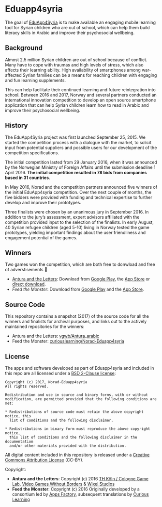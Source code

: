 # Eduapp4syria

The goal of [EduApp4Syria](https://www.norad.no/eduapp4syria) is to make available an engaging mobile learning tool for Syrian children who are out of school, which can help them build literacy skills in Arabic and improve their psychosocial wellbeing. 

## Background

Almost 2.5 million Syrian children are out of school because of conflict. Many have to cope with traumas and high levels of stress, which also affects their learning ability. High availability of smartphones among war-affected Syrian families can be a means for reaching children with engaging and fun learning supplements.

This can help facilitate their continued learning and future reintegration into school. Between 2016 and 2017, Norway and several partners conducted an international innovation competition to develop an open source smartphone application that can help Syrian children learn how to read in Arabic and improve their psychosocial wellbeing.

## History

The EduApp4Syria project was first launched September 25, 2015. We started the competition process with a dialogue with the market, to solicit input from potential suppliers and possible users for our development of the competition specifications.

The initial competition lasted from 29 January 2016, when it was announced by the Norwegian Ministry of Foreign Affairs until the submission deadline 1 April 2016. **The initial competition resulted in 78 bids from companies based in 31 countries**.

In May 2016, Norad and the competition partners announced five winners of the initial EduApp4syria competition. Over the next couple of months, the five bidders were provided with funding and technical expertise to further develop and improve their prototypes. 

Three finalists were chosen by an unanimous jury in September 2016. In addition to the jury’s assessment, expert advisors affiliated with the competition provided input to the selection of the finalists. In early August, 40 Syrian refugee children (aged 5-10) living in Norway tested the game prototypes, yielding important findings about the user friendliness and engagement potential of the games.

## Winners

Two games won the competition, which are both free to donwload and free of adverstisements 🙌 

* [Antura and the Letters](https://www.antura.org/): Download from [Google Play](https://play.google.com/store/apps/details?id=org.eduapp4syria.antura), the [App Store](https://apps.apple.com/us/app/antura-and-the-letters/id1210334699?ls=1) or [direct download](https://www.antura.org/download/).
* *Feed the Monster*: Download from [Google Play](https://play.google.com/store/apps/developer?id=Curious%20Learning) and the [App Store](https://apps.apple.com/us/app/feed-the-monster-%D8%A5-%D8%B7%D8%B9%D8%A7%D9%85-%D8%A7%D9%84%D9%88%D8%AD%D8%B4-%D8%AA%D8%B9%D9%84-%D9%85-%D8%A7%D9%84%D8%B9%D8%B1%D8%A8%D9%8A-%D8%A9/id1209833253?ls=1).


## Source Code

This repository contains a snapshot (2017) of the source code for all the winners and finalists for archival purposes, and links out to the actively maintained repositories for the winners:

* Antura and the Letters:  [vgwb/Antura_arabic](https://github.com/vgwb/Antura_arabic)
* Feed the Monster: [curiouslearning/Norad-Eduapp4syria](https://github.com/curiouslearning/Norad-Eduapp4syria)


## License

The apps and software developed as part of Eduapp4syria and included in this repo are all licensed under a [BSD 2-Clause license](LICENSE):

```
Copyright (c) 2017, Norad-Eduapp4syria
All rights reserved.

Redistribution and use in source and binary forms, with or without
modification, are permitted provided that the following conditions are met:

* Redistributions of source code must retain the above copyright notice, this
  list of conditions and the following disclaimer.

* Redistributions in binary form must reproduce the above copyright notice,
  this list of conditions and the following disclaimer in the documentation
  and/or other materials provided with the distribution.
```

All digital content included in this repository is released under a [Creative Commons Attribution License](https://creativecommons.org/licenses/by/4.0/legalcode) (CC-BY).

Copyright:

* **Antura and the Letters**: Copyright (c) 2016 [TH Köln / Cologne Game Lab](https://www.colognegamelab.de/), [Video Games Without Borders](https://vgwb.org) & [Wixel Studios](https://www.wixelstudios.com)
* **Feed the Monster**: Copyright (c) 2016 Originally developed by a consortium led by [Apps Factory](http://www.appsfactory.ro/), subsequent translations by [Curious Learning](https://www.curiouslearning.org)

